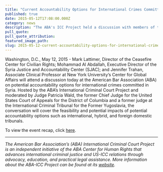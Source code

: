 ```yaml
---
title: "Current Accountability Options for International Crimes Committed in Syria"
published: true
date: 2015-05-12T17:08:00.000Z
category: news
description: "The ABA's ICC Project held a discussion with members of the Syria Justice and Accountability Center on their recent study of accountability options in Syria."
pull_quote:
pull_quote_attribution:
featured_image_path:
slug: 2015-05-12-current-accountability-options-for-international-crimes-committed-in-syria
---
```


Washington, D.C., May 12, 2015 - Mark Lattimer, Director of the Ceasefire Center for Civilian Rights; Mohammad Al Abdallah, Executive Director of the Syria Justice and Accountability Center (SJAC); and Jennifer Trahan, Associate Clinical Professor at New York University’s Center for Global Affairs will attend a discussion today at the American Bar Association (ABA) on potential accountability options for international crimes committed in Syria. Hosted by the ABA’s International Criminal Court Project and moderated by Judge Patricia Wald, the former Chief Judge for the United States Court of Appeals for the District of Columbia and a former judge at the International Criminal Tribunal for the Former Yugoslavia, the conversation will cover the feasibility and potential impacts of potential accountability options such as international, hybrid, and foreign domestic tribunals.

To view the event recap, click [here](http://www.international-criminal-justice-today.org/event/2015/05/12/accountability-options-for-crimes-committed-in-syria/).

* * *

_The American Bar Association’s (ABA) International Criminal Court Project is an independent initiative of the ABA Center for Human Rights that advances international criminal justice and US-ICC relations through advocacy, education, and practical legal assistance. More information about the ABA-ICC Project can be found at its [website](aba-icc.org/)._

